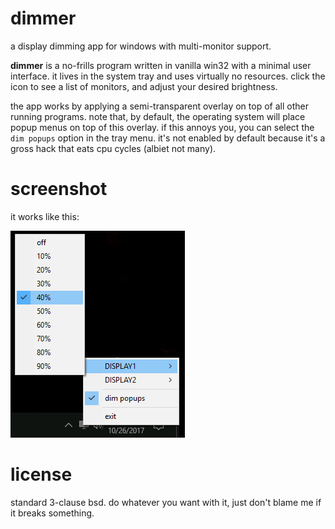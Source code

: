 # dimmer

a display dimming app for windows with multi-monitor support.

**dimmer** is a no-frills program written in vanilla win32 with a minimal user interface. it lives in the system tray and uses virtually no resources. click the icon to see a list of monitors, and adjust your desired brightness.

the app works by applying a semi-transparent overlay on top of all other running programs. note that, by default, the operating system will place popup menus on top of this overlay. if this annoys you, you can select the `dim popups` option in the tray menu. it's not enabled by default because it's a gross hack that eats cpu cycles (albiet not many).

# screenshot

it works like this:

![dimmer screenshot](https://raw.githubusercontent.com/clangen/clangen-projects-static/master/dimmer/screenshots/screenshot.png)

# license

standard 3-clause bsd. do whatever you want with it, just don't blame me if it breaks something.
